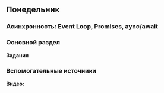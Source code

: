 ## Понедельник


### Асинхронность: Event Loop, Promises, aync/await
### Основной раздел

**Задания**

### Вспомогательные источники

**Видео:**
